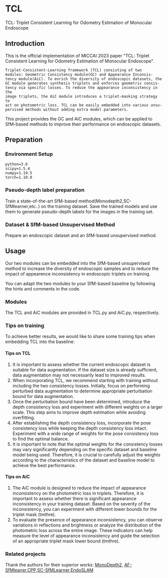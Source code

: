 # TCL
TCL: Triplet Consistent Learning for Odometry Estimation of Monocular Endoscope
<img src="assets/TCL_framework.png"  alt="" align=center />



## Introduction 
This is the official implementation of MICCAI 2023 paper "TCL: Triplet Consistent Learning for Odometry Estimation of Monocular Endoscope".
    
    Triplet-Consistent-Learning framework (TCL) consisting of two
    modules: Geometric Consistency module(GC) and Appearance Inconsis-
    tency module(AiC). To enrich the diversity of endoscopic datasets, the
    GC module generates synthesis triplets and enforces geometric consis-
    tency via specific losses. To reduce the appearance inconsistency in the
    image triplets, the AiC module introduces a triplet-masking strategy to
    act on photometric loss. TCL can be easily embedded into various unsu-
    pervised methods without adding extra model parameters.

This project provides the GC and AiC modules, which can be applied to SfM-based methods to improve their performance on endoscopic datasets.

## Preparation

### Environment Setup
    python=3.6
    scipy=1.5.4
    numpy=1.19.5
    torch=1.10.0
    
    
### Pseudo-depth label preparation
Train a state-of-the-art SfM-based method(Monodepth2,SC-SfMlearner,etc..) on the training dataset. Save the trained models and use them to generate pseudo-depth labels for the images in the training set. 

### Dataset & SfM-based Unsupervised Method
Prepare an endoscopic dataset and an SfM-based unsupervised method.


## Usage
Our two modules can be embedded into the SfM-based unsupervised method to increase the diversity of endoscopic samples and to reduce the impact of appearence inconsistency in endoscopic triplets on training.

You can adapt the two modules to your SfM-based baseline by following the hints and comments in the code.

### Modules
The TCL and AiC modules are provided in TCL.py and AiC.py, respectively.

### Tips on training
To achieve better results, we would like to share some training tips when embedding TCL into the baseline:
#### Tips on TCL
1. It is important to assess whether the current endoscopic dataset is suitable for data augmentation. If the dataset size is already sufficient, data augmentation may not necessarily lead to improved results.
2. When incorporating TCL, we recommend starting with training without including the two consistency losses. Initially, focus on performing perturbed data augmentation to determine appropriate perturbation bound for data augmentation.
3. Once the perturbation bound have been determined, introduce the depth consistency loss and experiment with different weights on a larger scale. This step aims to improve depth estimation while avoiding overfitting.
4. After establishing the depth consistency loss, incorporate the pose consistency loss while keeping the depth consistency loss intact. Experiment with a wide range of weights for the pose consistency loss to find the optimal balance.
5. It is important to note that the optimal weights for the consistency losses may vary significantly depending on the specific dataset and baseline model being used. Therefore, it is crucial to carefully adjust the weights according to the characteristics of the dataset and baseline model to achieve the best performance.

#### Tips on AiC
1. The AiC module is designed to reduce the impact of appearance inconsistency on the photometric loss in triplets. Therefore, it is important to assess whether there is significant appearance inconsistency in your training dataset. Based on the severity of the inconsistency, you can experiment with different lower bounds for the triplet mask (tmthre).
2. To evaluate the presence of appearance inconsistency, you can observe variations in reflections and brightness or analyze the distribution of the photometric loss across the entire image. These indicators can help measure the level of appearance inconsistency and guide the selection of an appropriate triplet mask lower bound (tmthre).

### Related projects
Thank the authors for their superior works: 
[MonoDepth2](https://github.com/nianticlabs/monodepth2), [AF-SfMleaner](https://github.com/shuweishao/af-sfmlearner),[CPP](https://github.com/yzhao520/CPP),[SC-SfMLearner](https://github.com/JiawangBian/SC-SfMLearner-Release),[EndoSLAM](https://github.com/CapsuleEndoscope/EndoSLAM)



